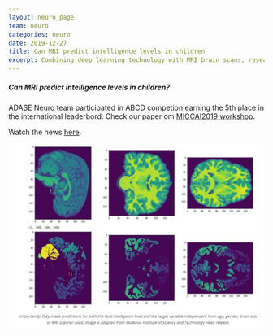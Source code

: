 ```yaml
---
layout: neuro_page
team: neuro
categories: neuro
date: 2019-12-27
title: Can MRI predict intelligence levels in children
excerpt: Combining deep learning technology with MRI brain scans, researchers were able to predict fluid intelligence in children.
---
```



##### Can MRI predict intelligence levels in children?

ADASE Neuro team participated in ABCD competion earning the 5th place in the international leaderbord. Check our paper om [MICCAI2019 workshop](https://link.springer.com/chapter/10.1007/978-3-030-31901-4_19).

Watch the news [here](https://neurosciencenews.com/mri-child-intelligence-15340/).

[![BCI2019](/assets/img/neuro/activity/mri.png)](https://neurosciencenews.com/mri-child-intelligence-15340/ "mri")